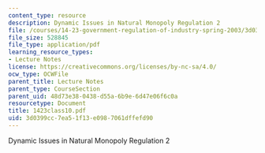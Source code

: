 ```yaml
---
content_type: resource
description: Dynamic Issues in Natural Monopoly Regulation 2
file: /courses/14-23-government-regulation-of-industry-spring-2003/3d0399cc7ea51f13e0987061dffefd90_1423class10.pdf
file_size: 528845
file_type: application/pdf
learning_resource_types:
- Lecture Notes
license: https://creativecommons.org/licenses/by-nc-sa/4.0/
ocw_type: OCWFile
parent_title: Lecture Notes
parent_type: CourseSection
parent_uid: 48d73e38-0438-d55a-6b9e-6d47e06f6c0a
resourcetype: Document
title: 1423class10.pdf
uid: 3d0399cc-7ea5-1f13-e098-7061dffefd90
---
```

Dynamic Issues in Natural Monopoly Regulation 2